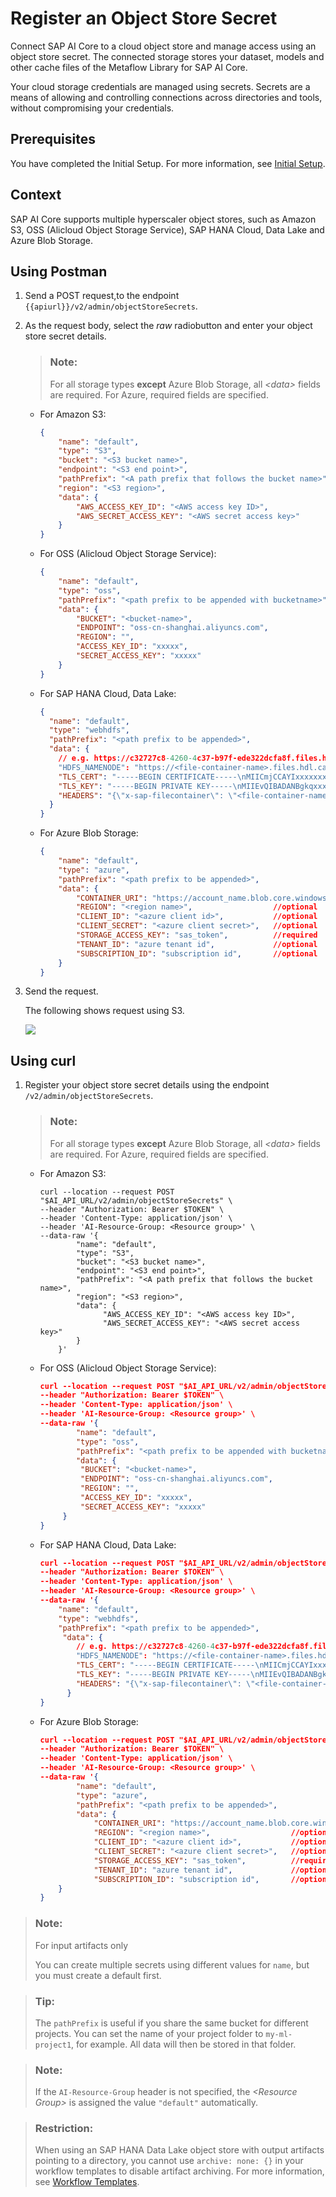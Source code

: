 <!-- loiob083d73f672c428faac3048b74733546 -->

# Register an Object Store Secret

Connect SAP AI Core to a cloud object store and manage access using an object store secret. The connected storage stores your dataset, models and other cache files of the Metaflow Library for SAP AI Core.

Your cloud storage credentials are managed using secrets. Secrets are a means of allowing and controlling connections across directories and tools, without compromising your credentials.



<a name="loiob083d73f672c428faac3048b74733546__section_t3r_qmc_gyb"/>

## Prerequisites

You have completed the Initial Setup. For more information, see [Initial Setup](initial-setup-38c4599.md).



<a name="loiob083d73f672c428faac3048b74733546__section_spp_3c3_dxb"/>

## Context

SAP AI Core supports multiple hyperscaler object stores, such as Amazon S3, OSS \(Alicloud Object Storage Service\), SAP HANA Cloud, Data Lake and Azure Blob Storage.



<a name="loiob083d73f672c428faac3048b74733546__section_a2q_fps_vnb"/>

## Using Postman

1.  Send a POST request,to the endpoint `{{apiurl}}/v2/admin/objectStoreSecrets`.
2.  As the request body, select the *raw* radiobutton and enter your object store secret details.

    > ### Note:  
    > For all storage types **except** Azure Blob Storage, all *<data\>* fields are required. For Azure, required fields are specified.

    -   For Amazon S3:

        ```json
        {
            "name": "default",
            "type": "S3",
            "bucket": "<S3 bucket name>",
            "endpoint": "<S3 end point>",
            "pathPrefix": "<A path prefix that follows the bucket name>",
            "region": "<S3 region>",
            "data": {
                "AWS_ACCESS_KEY_ID": "<AWS access key ID>",
                "AWS_SECRET_ACCESS_KEY": "<AWS secret access key>"
            }
        }
        ```

    -   For OSS \(Alicloud Object Storage Service\):

        ```json
        {
            "name": "default",
            "type": "oss",
            "pathPrefix": "<path prefix to be appended with bucketname>",
            "data": {
                "BUCKET": "<bucket-name>",
                "ENDPOINT": "oss-cn-shanghai.aliyuncs.com",
                "REGION": "",
                "ACCESS_KEY_ID": "xxxxx",
                "SECRET_ACCESS_KEY": "xxxxx"
            }
        }
        
        ```

    -   For SAP HANA Cloud, Data Lake:

        ```json
        {
          "name": "default",
          "type": "webhdfs",
          "pathPrefix": "<path prefix to be appended>",
          "data": {
            // e.g. https://c32727c8-4260-4c37-b97f-ede322dcfa8f.files.hdl.canary-eu10.hanacloud.ondemand.com
            "HDFS_NAMENODE": "https://<file-container-name>.files.hdl.canary-eu10.hanacloud.ondemand.com",
            "TLS_CERT": "-----BEGIN CERTIFICATE-----\nMIICmjCCAYIxxxxxxxxxxxxR4wtC32bGO66D+Jc8RhaIA==\n-----END CERTIFICATE-----\n",
            "TLS_KEY": "-----BEGIN PRIVATE KEY-----\nMIIEvQIBADANBgkqxxxxxxxxxxxxnor+rtZHhhzEfX5dYLCS5Pww=\n-----END PRIVATE KEY-----\n",
            "HEADERS": "{\"x-sap-filecontainer\": \"<file-container-name>\", \"Content-Type\": \"application/octet-stream\"}"
          }
        }
        ```

    -   For Azure Blob Storage:

        ```json
        {
        	"name": "default",
        	"type": "azure",
        	"pathPrefix": "<path prefix to be appended>",
        	"data": {
        		"CONTAINER_URI": "https://account_name.blob.core.windows.net/container_name",  //required
        		"REGION": "<region name>",                  //optional
        		"CLIENT_ID": "<azure client id>",           //optional
        		"CLIENT_SECRET": "<azure client secret>",   //optional
        		"STORAGE_ACCESS_KEY": "sas_token",          //required
        		"TENANT_ID": "azure tenant id",             //optional
        		"SUBSCRIPTION_ID": "subscription id",       //optional
        	}
        }
        ```


3.  Send the request.

    The following shows request using S3.

    ![](images/POST_create_objectstoresecret_4548dd0.png)




<a name="loiob083d73f672c428faac3048b74733546__section_phb_4hr_yqb"/>

## Using curl

1.  Register your object store secret details using the endpoint `/v2/admin/objectStoreSecrets`.

    > ### Note:  
    > For all storage types **except** Azure Blob Storage, all *<data\>* fields are required. For Azure, required fields are specified.

    -   For Amazon S3:

        ```
        curl --location --request POST "$AI_API_URL/v2/admin/objectStoreSecrets" \
        --header "Authorization: Bearer $TOKEN" \
        --header 'Content-Type: application/json' \
        --header 'AI-Resource-Group: <Resource group>' \
        --data-raw '{
                "name": "default",
                "type": "S3",
                "bucket": "<S3 bucket name>",
                "endpoint": "<S3 end point>",
                "pathPrefix": "<A path prefix that follows the bucket name>",
                "region": "<S3 region>",
                "data": {
                      "AWS_ACCESS_KEY_ID": "<AWS access key ID>",
                      "AWS_SECRET_ACCESS_KEY": "<AWS secret access key>"
                }
            }'
        
        ```

    -   For OSS \(Alicloud Object Storage Service\):

        ```json
        curl --location --request POST "$AI_API_URL/v2/admin/objectStoreSecrets" \
        --header "Authorization: Bearer $TOKEN" \
        --header 'Content-Type: application/json' \
        --header 'AI-Resource-Group: <Resource group>' \
        --data-raw '{
            	"name": "default",
            	"type": "oss",
            	"pathPrefix": "<path prefix to be appended with bucketname>",
            	"data": {
           	     "BUCKET": "<bucket-name>",
           	     "ENDPOINT": "oss-cn-shanghai.aliyuncs.com",
           	     "REGION": "",
           	     "ACCESS_KEY_ID": "xxxxx",
           	     "SECRET_ACCESS_KEY": "xxxxx"
           	 }
        }
        
        ```

    -   For SAP HANA Cloud, Data Lake:

        ```json
        curl --location --request POST "$AI_API_URL/v2/admin/objectStoreSecrets" \
        --header "Authorization: Bearer $TOKEN" \
        --header 'Content-Type: application/json' \
        --header 'AI-Resource-Group: <Resource group>' \
        --data-raw '{
          	"name": "default",
          	"type": "webhdfs",
          	"pathPrefix": "<path prefix to be appended>",
         	 "data": {
        	    // e.g. https://c32727c8-4260-4c37-b97f-ede322dcfa8f.files.hdl.canary-eu10.hanacloud.ondemand.com
        	    "HDFS_NAMENODE": "https://<file-container-name>.files.hdl.canary-eu10.hanacloud.ondemand.com",
        	    "TLS_CERT": "-----BEGIN CERTIFICATE-----\nMIICmjCCAYIxxxxxxxxxxxxR4wtC32bGO66D+Jc8RhaIA==\n-----END CERTIFICATE-----\n",
        	    "TLS_KEY": "-----BEGIN PRIVATE KEY-----\nMIIEvQIBADANBgkqxxxxxxxxxxxxnor+rtZHhhzEfX5dYLCS5Pww=\n-----END PRIVATE KEY-----\n",
        	    "HEADERS": "{\"x-sap-filecontainer\": \"<file-container-name>\", \"Content-Type\": \"application/octet-stream\"}"
        	  }
        }
        ```

    -   For Azure Blob Storage:

        ```json
        curl --location --request POST "$AI_API_URL/v2/admin/objectStoreSecrets" \
        --header "Authorization: Bearer $TOKEN" \
        --header 'Content-Type: application/json' \
        --header 'AI-Resource-Group: <Resource group>' \
        --data-raw '{
        		"name": "default",
        		"type": "azure",
        		"pathPrefix": "<path prefix to be appended>",
        		"data": {
        			"CONTAINER_URI": "https://account_name.blob.core.windows.net/container_name",  //required
        			"REGION": "<region name>",                  //optional
        			"CLIENT_ID": "<azure client id>",           //optional
        			"CLIENT_SECRET": "<azure client secret>",   //optional
        			"STORAGE_ACCESS_KEY": "sas_token",          //required
        			"TENANT_ID": "azure tenant id",             //optional
        			"SUBSCRIPTION_ID": "subscription id",       //optional
        	}
        }
        ```





> ### Note:  
> For input artifacts only
> 
> You can create multiple secrets using different values for `name`, but you must create a default first.

> ### Tip:  
> The `pathPrefix` is useful if you share the same bucket for different projects. You can set the name of your project folder to `my-ml-project1`, for example. All data will then be stored in that folder.

> ### Note:  
> If the `AI-Resource-Group` header is not specified, the *<Resource Group\>* is assigned the value `"default"` automatically.

> ### Restriction:  
> When using an SAP HANA Data Lake object store with output artifacts pointing to a directory, you cannot use `archive: none: {}` in your workflow templates to disable artifact archiving. For more information, see [Workflow Templates](workflow-templates-83523ab.md).

